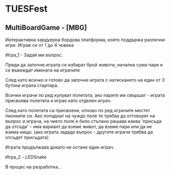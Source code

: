 # TUESFest
## MultiBoardGame - [MBG]
Интерактивна хардуерна бордова платформа, която поддържа различни игри.
Играе се от 1 до 4 човека


Игра_1 - Задай ми въпрос.

Преди да започне играта се избират брой животи, начална сума пари и се въвеждат имената на играчите

След като всичко е готово да започне играта с натискането на един от 3 бутона играта стартира.

Всички играчи по ред купуват полетата, ако парите им свършат - играта присвоява полетата и играе като отделен играч.

След като полетата са присвоени, отново по ред играчите местят пионките си. Ако попаднат на чуждо поле те трябва да отговорят на въпрос и играча, на чието поле е било стъпано решава каква 'присъда да отсъди' - има вариант да вземе живот, да вземе пари или да не взима нищо. (ако играта зададе въпрос - другите играчи трябва да отсъдят присъдата)

Играта продължава докато не остане един играч.

Игра_2 - LEDSnake 

В процес на разработка...


